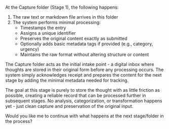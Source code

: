 At the Capture folder (Stage 1), the following happens:

1. The raw text or markdown file arrives in this folder
2. The system performs minimal processing:
   - Timestamps the entry
   - Assigns a unique identifier
   - Preserves the original content exactly as submitted
   - Optionally adds basic metadata tags if provided (e.g., category, urgency)
   - Maintains the raw format without altering structure or content

The Capture folder acts as the initial intake point - a digital inbox where thoughts are stored in their original form before any processing occurs. The system simply acknowledges receipt and prepares the content for the next stage by adding the minimal metadata needed for tracking.

The goal at this stage is purely to store the thought with as little friction as possible, creating a reliable record that can be processed further in subsequent stages. No analysis, categorization, or transformation happens yet - just clean capture and preservation of the original input.

Would you like me to continue with what happens at the next stage/folder in the process?
